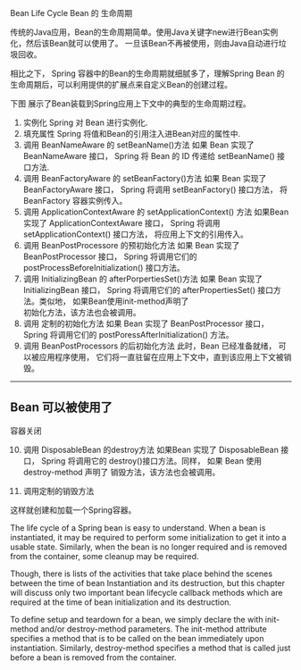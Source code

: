 Bean Life Cycle     Bean 的 生命周期  

传统的Java应用，Bean的生命周期简单。使用Java关键字new进行Bean实例化，然后该Bean就可以使用了。
一旦该Bean不再被使用，则由Java自动进行垃圾回收。  

相比之下， Spring 容器中的Bean的生命周期就细腻多了，理解Spring Bean 的生命周期后，可以利用提供的扩展点来自定义Bean的创建过程。

下图 展示了Bean装载到Spring应用上下文中的典型的生命周期过程。  

1. 实例化
   Spring 对 Bean 进行实例化.
2. 填充属性
   Spring 将值和Bean的引用注入进Bean对应的属性中.     
3. 调用 BeanNameAware 的 setBeanName()方法
   如果 Bean 实现了 BeanNameAware 接口， Spring 将 Bean 的 ID 传递给 setBeanName() 接口方法.
4. 调用 BeanFactoryAware 的 setBeanFactory()方法
   如果 Bean 实现了 BeanFactoryAware 接口， Spring 将调用 setBeanFactory() 接口方法， 将 BeanFactory 容器实例传入。
5. 调用 ApplicationContextAware 的 setApplicationContext() 方法
   如果Bean 实现了 ApplicationContextAware 接口， Spring 将调用 setApplicationContext() 接口方法， 将应用上下文的引用传入。
6. 调用 BeanPostProcessore 的预初始化方法
   如果 Bean 实现了 BeanPostProcessor 接口， Spring 将调用它们的 postProcessBeforeInitialization() 接口方法。
7. 调用 InitializingBean 的 afterPorpertiesSet()方法
   如果 Bean 实现了 InitializingBean 接口， Spring 将调用它们的 afterPropertiesSet() 接口方法。类似地， 如果Bean使用init-method声明了  
   初始化方法，该方法也会被调用。
8. 调用 定制的初始化方法
   如果 Bean 实现了 BeanPostProcessor 接口， Spring 将调用它们的 postPoressAfterInitialization() 方法。
9. 调用 BeanPostProcessors 的后初始化方法
   此时，Bean 已经准备就绪， 可以被应用程序使用， 它们将一直驻留在应用上下文中，直到该应用上下文被销毁。
---------------------------------------------
Bean 可以被使用了
--------------------------------------------
容器关闭 

10. 调用 DisposableBean 的destroy方法
    如果Bean 实现了 DisposableBean 接口， Spring 将调用它的 destroy()接口方法。同样， 如果 Bean 使用 destroy-method 声明了 销毁方法，该方法也会被调用。

11. 调用定制的销毁方法

这样就创建和加载一个Spring容器。

The life cycle of a Spring bean is easy to understand. When a bean is instantiated, it may be required to perform some initialization to get it into a usable state. Similarly, when the bean is no longer required and is removed from the container, some cleanup may be required.

Though, there is lists of the activities that take place behind the scenes between the time of bean Instantiation and its destruction, but this chapter will discuss only two important bean lifecycle callback methods which are required at the time of bean initialization and its destruction.

To define setup and teardown for a bean, we simply declare the <bean> with init-method and/or destroy-method parameters. The init-method attribute specifies a method that is to be called on the bean immediately upon instantiation. Similarly, destroy-method specifies a method that is called just before a bean is removed from the container.



